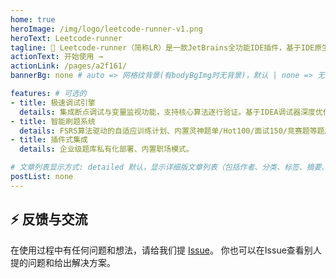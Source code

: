 ```yaml
---
home: true
heroImage: /img/logo/leetcode-runner-v1.png
heroText: Leetcode-runner
tagline: 🚀 Leetcode-runner（简称LR）是一款JetBrains全功能IDE插件，基于IDE原生交互逻辑设计，提供无缝衔接的本地刷题体验。
actionText: 开始使用 →
actionLink: /pages/a2f161/
bannerBg: none # auto => 网格纹背景(有bodyBgImg时无背景)，默认 | none => 无 | '大图地址' | background: 自定义背景样式       提示：如发现文本颜色不适应你的背景时可以到palette.styl修改$bannerTextColor变量

features: # 可选的
- title: 极速调试引擎
  details: 集成断点调试与变量监视功能，支持核心算法逐行验证。基于IDEA调试器深度优化，响应速度较Web端提升300%。
- title: 智能刷题系统
  details: FSRS算法驱动的自适应训练计划、内置灵神题单/Hot100/面试150/竞赛题等题库。
- title: 插件式集成
  details: 企业级题库私有化部署、内置职场模式。

# 文章列表显示方式: detailed 默认，显示详细版文章列表（包括作者、分类、标签、摘要、分页等）| simple => 显示简约版文章列表（仅标题和日期）| none 不显示文章列表
postList: none
---
```

## ⚡ 反馈与交流

在使用过程中有任何问题和想法，请给我们提 [Issue](https://github.com/xuhuafeifei/leetcode-runner/issues)。
你也可以在Issue查看别人提的问题和给出解决方案。
